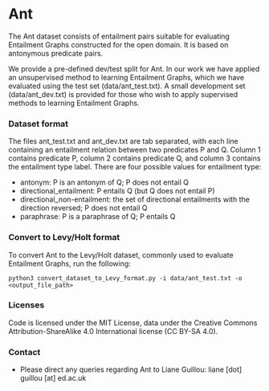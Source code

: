 # Ant

The Ant dataset consists of entailment pairs suitable for evaluating Entailment Graphs constructed for the open domain. It is based on antonymous predicate pairs.

We provide a pre-defined dev/test split for Ant. In our work we have applied an unsupervised method to learning Entailment Graphs, which we have evaluated using the test set (data/ant_test.txt). A small development set (data/ant_dev.txt) is provided for those who wish to apply supervised methods to learning Entailment Graphs.

### Dataset format

The files ant_test.txt and ant_dev.txt are tab separated, with each line containing an entailment relation between two predicates P and Q. Column 1 contains predicate P, column 2 contains predicate Q, and column 3 contains the entailment type label.
There are four possible values for entailment type:

* antonym: P is an antonym of Q; P does not entail Q
* directional_entailment: P entails Q (but Q does not entail P)
* directional_non-entailment: the set of directional entailments with the direction reversed; P does not entail Q
* paraphrase: P is a paraphrase of Q; P entails Q

### Convert to Levy/Holt format

To convert Ant to the Levy/Holt dataset, commonly used to evaluate Entailment Graphs, run the following:

```
python3 convert_dataset_to_Levy_format.py -i data/ant_test.txt -o <output_file_path>
```

### Licenses
Code is licensed under the MIT License, data under the Creative Commons Attribution-ShareAlike 4.0 International license (CC BY-SA 4.0).

### Contact

* Please direct any queries regarding Ant to Liane Guillou:
liane [dot] guillou [at] ed.ac.uk